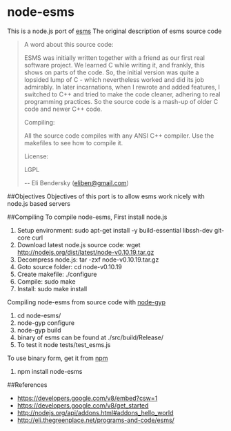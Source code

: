 node-esms
=========

This is a node.js port of [esms](http://eli.thegreenplace.net/programs-and-code/esms/)
The original description of esms source code

> A word about this source code:
>
> ESMS was initially written together with a friend as our first real software project. We learned C while writing it, and frankly, this shows on parts of the code. So, the initial version was quite a lopsided lump of C - which nevertheless worked and did its job admirably. In later incarnations, when I rewrote and added features, I switched to C++ and tried to make the code cleaner, adhering to real programming practices. So the source code is a mash-up of older C code and newer C++ code.
>
> Compiling:
>
> All the source code compiles with any ANSI C++ compiler. Use the makefiles to see how to compile it.
>
> License:
>
> LGPL
>
>
> --
> Eli Bendersky (eliben@gmail.com)

##Objectives
Objectives of this port is to allow esms work nicely with node.js based servers

##Compiling
To compile node-esms, First install node.js
 1. Setup environment: sudo apt-get install -y build-essential libssh-dev git-core curl
 2. Download latest node.js source code: wget http://nodejs.org/dist/latest/node-v0.10.19.tar.gz
 3. Decompress node.js: tar -zxf node-v0.10.19.tar.gz
 4. Goto source folder: cd node-v0.10.19
 5. Create makefile: ./configure
 6. Compile: sudo make
 7. Install: sudo make install

Compiling node-esms from source code with [node-gyp](http://nodejs.org/api/addons.html#addons_hello_world)
1. cd node-esms/
2. node-gyp configure
3. node-gyp build
4. binary of esms can be found at ./src/build/Release/
5. To test it node tests/test_esms.js

To use binary form, get it from [npm](https://npmjs.org/package/node-esms)
1. npm install node-esms

##References
* https://developers.google.com/v8/embed?csw=1
* https://developers.google.com/v8/get_started
* http://nodejs.org/api/addons.html#addons_hello_world
* http://eli.thegreenplace.net/programs-and-code/esms/
